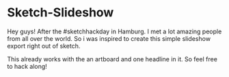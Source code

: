 # Sketch-Slideshow

Hey guys! After the #sketchhackday in Hamburg. I met a lot amazing people from all over the world.
So i was inspired to create this simple slideshow export right out of sketch.

This already works with the an artboard and one headline in it. So feel free to hack along!
